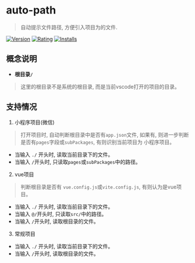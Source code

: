 # auto-path
> 自动提示文件路径, 方便引入项目为的文件.

[![Version](https://vsmarketplacebadge.apphb.com/version-short/yutent.auto-path.svg)](https://marketplace.visualstudio.com/items?itemName=yutent.auto-path)
[![Rating](https://vsmarketplacebadge.apphb.com/rating-short/yutent.auto-path.svg)](https://marketplace.visualstudio.com/items?itemName=yutent.auto-path)
[![Installs](https://vsmarketplacebadge.apphb.com/installs/yutent.auto-path.svg)](https://marketplace.visualstudio.com/items?itemName=yutent.auto-path)



## 概念说明

- **根目录`/`**
> 这里的根目录不是系统的根目录, 而是当前vscode打开的项目的目录。




## 支持情况

1. 小程序项目(微信)
> 打开项目时, 自动判断根目录中是否有`app.json`文件, 如果有, 则进一步判断是否有`pages`字段或`subPackages`, 有则识别当前项目为 小程序项目。
  - 当输入 `./` 开头时, 读取当前目录下的文件。
  - 当输入 `/`开头时, 只读取`pages`或`subPackages`中的路径。

2. vue项目
> 判断根目录是否有 `vue.config.js`或`vite.config.js`, 有则认为是vue项目。
  - 当输入 `./` 开头时, 读取当前目录下的文件。
  - 当输入 `@/`开头时, 只读取`src/`中的路径。
  - 当输入 `/`开头时, 读取根目录的文件。

3. 常规项目
  - 当输入 `./` 开头时, 读取当前目录下的文件。
  - 当输入 `/`开头时, 读取根目录的文件。